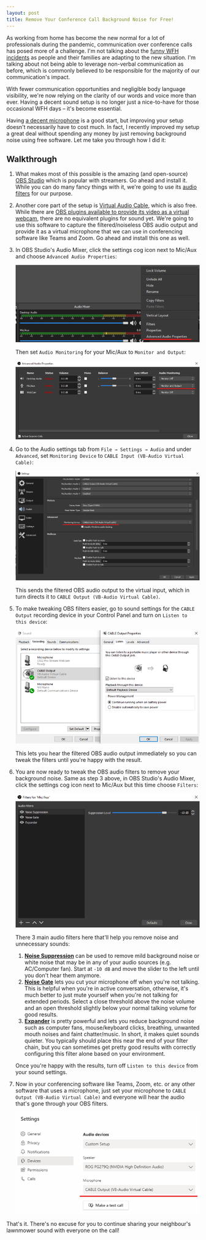 ```yaml
---
layout: post
title: Remove Your Conference Call Background Noise for Free!
---
```


As working from home has become the new normal for a lot of professionals during the pandemic, communication over conference calls has posed more of a challenge. I'm not talking about the [funny WFH incidents](https://youtu.be/rOWGe7uOuPU) as people and their families are adapting to the new situation. I'm talking about not being able to leverage non-verbal communication as before, which is commonly believed to be responsible for the majority of our communication's impact.

With fewer communication opportunities and negligible body language visibility, we're now relying on the clarity of our words and voice more than ever. Having a decent sound setup is no longer just a nice-to-have for those occasional WFH days – it's become essential.

Having [a decent microphone](https://www.bluemic.com/en-us/products/yeti-nano/) is a good start, but improving your setup doesn't necessarily have to cost much. In fact, I recently improved my setup a great deal without spending any money by just removing background noise using free software. Let me take you through how I did it:<!--more-->

## Walkthrough

1. What makes most of this possible is the amazing (and open-source) [OBS Studio](https://obsproject.com/) which is popular with streamers. Go ahead and install it. While you can do many fancy things with it, we're going to use its [audio filters](https://obsproject.com/wiki/Filters-Guide#audio-device-filters) for our purpose.

2. Another core part of the setup is [Virtual Audio Cable](https://www.vb-audio.com/Cable/), which is also free. While there are [OBS plugins available to provide its video as a virtual webcam](https://obsproject.com/forum/resources/obs-virtualcam.949/), there are no equivalent plugins for sound yet. We're going to use this software to capture the filtered/noiseless OBS audio output and provide it as a virtual microphone that we can use in conferencing software like Teams and Zoom. Go ahead and install this one as well.

3. In OBS Studio's Audio Mixer, click the settings cog icon next to Mic/Aux and choose `Advanced Audio Properties`:

   ![OBS Mic/Aux Advanced Audio Settings](/images/posts/remove-bg-noise/1.png)

   Then set `Audio Monitoring` for your Mic/Aux to `Monitor and Output`:

   ![Audio Monitoring](/images/posts/remove-bg-noise/2.png)

4. Go to the Audio settings tab from `File → Settings → Audio` and under `Advanced`, set `Monitoring Device` to `CABLE Input (VB-Audio Virtual Cable)`:

   ![Monitoring Device](/images/posts/remove-bg-noise/3.png)

   This sends the filtered OBS audio output to the virtual input, which in turn directs it to `CABLE Output (VB-Audio Virtual Cable)`.

5. To make tweaking OBS filters easier, go to sound settings for the `CABLE Output` recording device in your Control Panel and turn on `Listen to this device`:

   ![Listen to this device](/images/posts/remove-bg-noise/4.png)

   This lets you hear the filtered OBS audio output immediately so you can tweak the filters until you're happy with the result.

6. You are now ready to tweak the OBS audio filters to remove your background noise. Same as step 3 above, in OBS Studio's Audio Mixer, click the settings cog icon next to Mic/Aux but this time choose `Filters`:

   ![OBS Audio Filters](/images/posts/remove-bg-noise/5.png)

   There 3 main audio filters here that'll help you remove noise and unnecessary sounds:

   1. [**Noise Suppression**](https://obsproject.com/wiki/Filters-Guide#noise-suppression) can be used to remove mild background noise or white noise that may be in any of your audio sources (e.g. AC/Computer fan). Start at `-10 dB` and move the slider to the left until you don't hear them anymore.
   2. [**Noise Gate**](https://obsproject.com/wiki/Filters-Guide#noise-gate) lets you cut your microphone off when you're not talking. This is helpful when you're in active conversation, otherwise, it's much better to just mute yourself when you're not talking for extended periods. Select a close threshold above the noise volume and an open threshold slightly below your normal talking volume for good results.
   3. [**Expander**](https://obsproject.com/wiki/Filters-Guide#expander) is pretty powerful and lets you reduce background noise such as computer fans, mouse/keyboard clicks, breathing, unwanted mouth noises and faint chatter/music. In short, it makes quiet sounds quieter. You typically should place this near the end of your filter chain, but you can sometimes get pretty good results with correctly configuring this filter alone based on your environment.

   Once you're happy with the results, turn off `Listen to this device` from your sound settings.
   

7. Now in your conferencing software like Teams, Zoom, etc. or any other software that uses a microphone, just set your microphone to `CABLE Output (VB-Audio Virtual Cable)` and everyone will hear the audio that's gone through your OBS filters.

   ![Choose virtual microphone](/images/posts/remove-bg-noise/6.png)



That's it. There's no excuse for you to continue sharing your neighbour's lawnmower sound with everyone on the call!